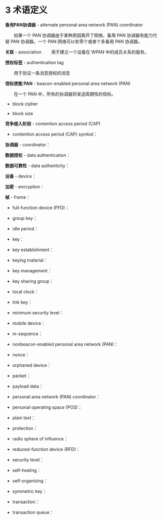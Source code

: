 # 3 术语定义

**备用PAN协调器** - alternate personal area network (PAN) coordinator

　　如果一个 PAN 协调器由于某种原因离开了网络，备用 PAN 协调器有能力代替 PAN 协调器。一个 PAN 网络可以有零个或者个多备用 PAN 协调器。
  
**关联** - association
　　用于建立一个设备在 WPAN 中的成员关系的服务。
  
**授权标签** - authentication tag 

　　用于验证一条消息授权的消息
  
**信标使能 PAN** - beacon-enabled personal area network (PAN)

　　在一个 PAN 中，所有的协调器将发送周期性的信标。
  
 - block cipher


 - block size


**竞争接入阶段** - contention access period (CAP)


 - contention access period (CAP) symbol：


**协调器** - coordinator：


 **数据授权** - data authentication：


**数据可靠性** - data authenticity：


**设备** - device：


**加密** - encryption：


**帧** - frame：


 - full-function device (FFD)：


 - group key：


 - idle period：


 - key：


 - key establishment：


 - keying material：


 - key management：


 - key sharing group：


 - local clock：


 - link key：


 - minimum security level：


 - mobile device：


 - m-sequence：


 - nonbeacon-enabled personal area network (PAN)：


 - nonce：


 - orphaned device：


 - packet：


 - payload data：


 - personal area network (PAN) coordinator：


 - personal operating space (POS)：


 - plain text：


 - protection：


 - radio sphere of influence：


 - reduced-function device (RFD)：


 - security level：


 - self-healing：


 - self-organizing：


 - symmetric key：


 - transaction：


 - transaction queue：